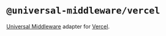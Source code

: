 # `@universal-middleware/vercel`

[Universal Middleware](https://github.com/magne4000/universal-middleware) adapter
for [Vercel](https://vercel.com/).
